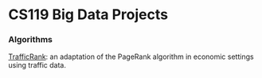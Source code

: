 # CS119 Big Data Projects 
### Algorithms
[TrafficRank](https://github.com/ileisus/big-data/tree/main/TrafficRank): an adaptation of the PageRank algorithm in economic settings using traffic data. 
